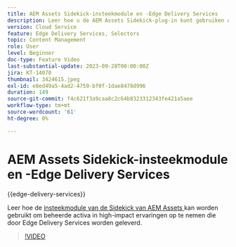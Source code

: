 ```yaml
---
title: AEM Assets Sidekick-insteekmodule en -Edge Delivery Services
description: Leer hoe u de AEM Assets Sidekick-plug-in kunt gebruiken om beheerde middelen op te nemen in ervaringen met hoge impact die via Edge Delivery Services worden geleverd.
version: Cloud Service
feature: Edge Delivery Services, Selectors
topic: Content Management
role: User
level: Beginner
doc-type: Feature Video
last-substantial-update: 2023-09-28T00:00:00Z
jira: KT-14070
thumbnail: 3424615.jpeg
exl-id: e8ed49a5-4ad2-4759-bf0f-1dae8478d996
duration: 149
source-git-commit: f4c621f3a9caa8c2c64b8323312343fe421a5aee
workflow-type: tm+mt
source-wordcount: '61'
ht-degree: 0%

---
```


# AEM Assets Sidekick-insteekmodule en -Edge Delivery Services

{{edge-delivery-services}}

Leer hoe de [ insteekmodule van de Sidekick van AEM Assets ](https://www.hlx.live/developer/configuring-aem-assets-sidekick-plugin) kan worden gebruikt om beheerde activa in high-impact ervaringen op te nemen die door Edge Delivery Services worden geleverd.

>[!VIDEO](https://video.tv.adobe.com/v/3424615/?learn=on)
